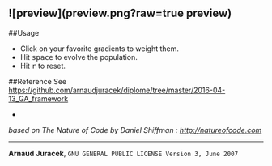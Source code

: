 
![preview](preview.png?raw=true preview)
---

##Usage
+ Click on your favorite gradients to weight them.
+ Hit <kbd>space</kbd> to evolve the population.
+ Hit <kbd>r</kbd> to reset.
<!-- + Hit <kbd>s</kbd> to toggle solo view mode. -->

##Reference
See https://github.com/arnaudjuracek/diplome/tree/master/2016-04-13_GA_framework

-
*based on The Nature of Code by Daniel Shiffman : http://natureofcode.com*

---
**Arnaud Juracek**, `GNU GENERAL PUBLIC LICENSE Version 3, June 2007`
